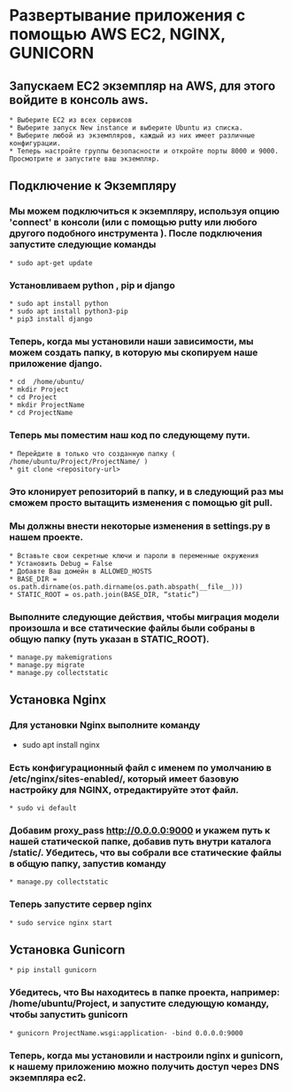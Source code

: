# Развертывание приложения с помощью AWS EC2, NGINX, GUNICORN

## Запускаем EC2 экземпляр на AWS, для этого войдите в консоль aws.
    * Выберите EC2 из всех сервисов
    * Выберите запуск New instance и выберите Ubuntu из списка.
    * Выберите любой из экземпляров, каждый из них имеет различные конфигурации.
    * Теперь настройте группы безопасности и откройте порты 8000 и 9000. Просмотрите и запустите ваш экземпляр.

## Подключение к Экземпляру
### Мы можем подключиться к экземпляру, используя опцию 'connect' в консоли (или с помощью putty или любого другого подобного инструмента ). После подключения запустите следующие команды
    * sudo apt-get update
### Установливаем python , pip и django
    * sudo apt install python
    * sudo apt install python3-pip
    * pip3 install django
### Теперь, когда мы установили наши зависимости, мы можем создать папку, в которую мы скопируем наше приложение django.
    * cd  /home/ubuntu/
    * mkdir Project
    * cd Project
    * mkdir ProjectName
    * cd ProjectName
### Теперь мы поместим наш код по следующему пути.
    * Перейдите в только что созданную папку ( /home/ubuntu/Project/ProjectName/ )
    * git clone <repository-url>
### Это клонирует репозиторий в папку, и в следующий раз мы сможем просто вытащить изменения с помощью git pull.
### Мы должны внести некоторые изменения в settings.py в нашем проекте.
    * Вставьте свои секретные ключи и пароли в переменные окружения
    * Установить Debug = False
    * Добавте Ваш домейн в ALLOWED_HOSTS
    * BASE_DIR = os.path.dirname(os.path.dirname(os.path.abspath(__file__)))
    * STATIC_ROOT = os.path.join(BASE_DIR, “static”)
### Выполните следующие действия, чтобы миграция модели произошла и все статические файлы были собраны в общую папку (путь указан в STATIC_ROOT).
    * manage.py makemigrations
    * manage.py migrate
    * manage.py collectstatic
## Установка Nginx
### Для установки Nginx выполните команду
 * sudo apt install nginx
### Есть конфигурационный файл с именем по умолчанию в /etc/nginx/sites-enabled/, который имеет базовую настройку для NGINX, отредактируйте этот файл.
    * sudo vi default
### Добавим proxy_pass http://0.0.0.0:9000 и укажем путь к нашей статической папке, добавив путь внутри каталога /static/. Убедитесь, что вы собрали все статические файлы в общую папку, запустив команду
    * manage.py collectstatic
### Теперь запустите сервер nginx
    * sudo service nginx start
## Установка Gunicorn
    * pip install gunicorn
### Убедитесь, что Вы находитесь в папке проекта, например: /home/ubuntu/Project, и запустите следующую команду, чтобы запустить gunicorn
    * gunicorn ProjectName.wsgi:application- -bind 0.0.0.0:9000
### Теперь, когда мы установили и настроили nginx и gunicorn, к нашему приложению можно получить доступ через DNS экземпляра ec2.